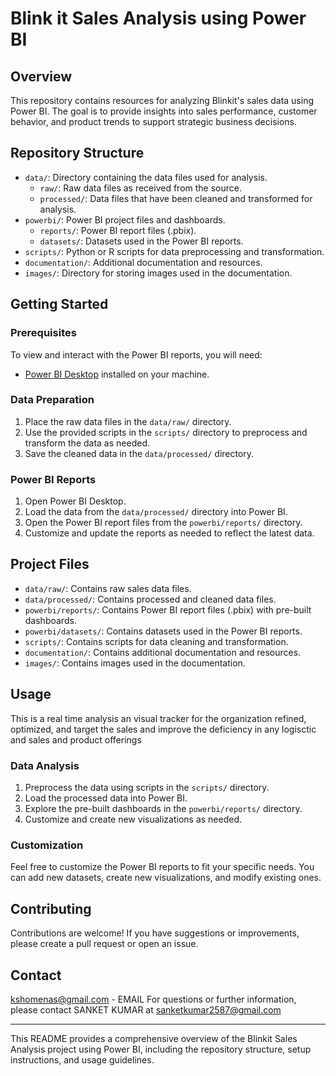 # Blink it Sales Analysis using Power BI

## Overview

This repository contains resources for analyzing Blinkit's sales data using Power BI. The goal is to provide insights into sales performance, customer behavior, and product trends to support strategic business decisions.

## Repository Structure

- `data/`: Directory containing the data files used for analysis.
  - `raw/`: Raw data files as received from the source.
  - `processed/`: Data files that have been cleaned and transformed for analysis.
- `powerbi/`: Power BI project files and dashboards.
  - `reports/`: Power BI report files (.pbix).
  - `datasets/`: Datasets used in the Power BI reports.
- `scripts/`: Python or R scripts for data preprocessing and transformation.
- `documentation/`: Additional documentation and resources.
- `images/`: Directory for storing images used in the documentation.

## Getting Started

### Prerequisites

To view and interact with the Power BI reports, you will need:
- [Power BI Desktop](https://powerbi.microsoft.com/desktop/) installed on your machine.

### Data Preparation

1. Place the raw data files in the `data/raw/` directory.
2. Use the provided scripts in the `scripts/` directory to preprocess and transform the data as needed.
3. Save the cleaned data in the `data/processed/` directory.

### Power BI Reports

1. Open Power BI Desktop.
2. Load the data from the `data/processed/` directory into Power BI.
3. Open the Power BI report files from the `powerbi/reports/` directory.
4. Customize and update the reports as needed to reflect the latest data.

## Project Files

- `data/raw/`: Contains raw sales data files.
- `data/processed/`: Contains processed and cleaned data files.
- `powerbi/reports/`: Contains Power BI report files (.pbix) with pre-built dashboards.
- `powerbi/datasets/`: Contains datasets used in the Power BI reports.
- `scripts/`: Contains scripts for data cleaning and transformation.
- `documentation/`: Contains additional documentation and resources.
- `images/`: Contains images used in the documentation.

## Usage
This is a real time analysis an visual  tracker for the organization refined, optimized, and target the sales and improve the deficiency in any logisctic and sales and product offerings

### Data Analysis

1. Preprocess the data using scripts in the `scripts/` directory.
2. Load the processed data into Power BI.
3. Explore the pre-built dashboards in the `powerbi/reports/` directory.
4. Customize and create new visualizations as needed.

### Customization

Feel free to customize the Power BI reports to fit your specific needs. You can add new datasets, create new visualizations, and modify existing ones.

## Contributing

Contributions are welcome! If you have suggestions or improvements, please create a pull request or open an issue.

## Contact
kshomenas@gmail.com - EMAIL 
For questions or further information, please contact SANKET KUMAR at sanketkumar2587@gmail.com

---

This README provides a comprehensive overview of the Blinkit Sales Analysis project using Power BI, including the repository structure, setup instructions, and usage guidelines.
